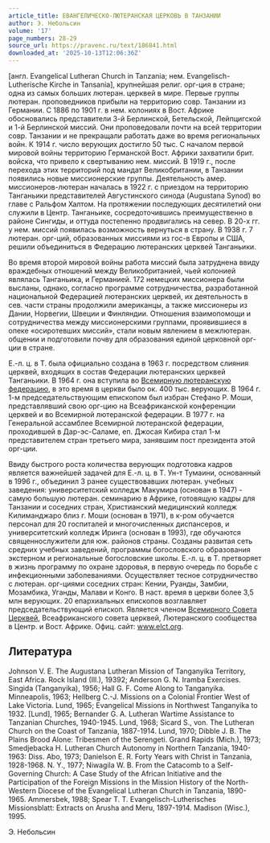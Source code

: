 ```yaml
---
article_title: ЕВАНГЕЛИЧЕСКО-ЛЮТЕРАНСКАЯ ЦЕРКОВЬ В ТАНЗАНИИ
author: Э. Небольсин
volume: '17'
page_numbers: 28-29
source_url: https://pravenc.ru/text/186841.html
downloaded_at: '2025-10-13T12:06:36Z'
---
```


[англ. Evangelical Lutheran Church in Tanzania; нем. Evangelisch-Lutherische Kirche in Tansania], крупнейшая религ. орг-ция в стране; одна из самых больших лютеран. церквей в мире. Первые группы лютеран. проповедников прибыли на территорию совр. Танзании из Германии. С 1886 по 1901 г. в нем. колониях в Вост. Африке обосновались представители 3-й Берлинской, Бетельской, Лейпцигской и 1-й Берлинской миссий. Они проповедовали почти на всей территории совр. Танзании и не прекращали работать даже во время региональных войн. К 1914 г. число верующих достигло 50 тыс. С началом первой мировой войны территорию Германской Вост. Африки захватили брит. войска, что привело к свертыванию нем. миссий. В 1919 г., после перехода этих территорий под мандат Великобритании, в Танзании появились новые миссионерские группы. Деятельность амер. миссионеров-лютеран началась в 1922 г. с приездом на территорию Танганьики представителей Августинского синода (Augustana Synod) во главе с Ральфом Халтом. На протяжении последующих десятилетий они служили в Центр. Танганьике, сосредоточившись преимущественно в районе Сингиды, и оттуда постепенно продвигались на север. В 20-х гг. у нем. миссий появилась возможность вернуться в страну. В 1938 г. 7 лютеран. орг-ций, образованных миссиями из гос-в Европы и США, решили объединиться в Федерацию лютеранских церквей Танганьики.

Во время второй мировой войны работа миссий была затруднена ввиду враждебных отношений между Великобританией, чьей колонией являлась Танганьика, и Германией. 172 немецких миссионера были высланы, однако, согласно программе сотрудничества, разработанной национальной Федерацией лютеранских церквей, их деятельность в сев. части страны продолжили американцы, а также миссионеры из Дании, Норвегии, Швеции и Финляндии. Отношения взаимопомощи и сотрудничества между миссионерскими группами, проявившиеся в опеке «осиротевших миссий», стали новым явлением в межлютеран. общении и подготовили почву для образования единой церковной орг-ции в стране.

Е.-л. ц. в Т. была официально создана в 1963 г. посредством слияния церквей, входящих в состав Федерации лютеранских церквей Танганьики. В 1964 г. она вступила во [Всемирную лютеранскую федерацию](<https://pravenc.ru/text/Всемирную лютеранскую федерацию.html>), в это время в церкви было ок. 400 тыс. верующих. В 1964 г. 1-м председательствующим епископом был избран Стефано Р. Моши, представлявший свою орг-цию на Всеафриканской конференции церквей и во Всемирной лютеранской федерации. В 1977 г. на Генеральной ассамблее Всемирной лютеранской федерации, проходившей в Дар-эс-Саламе, еп. Джосая Кибира стал 1-м представителем стран третьего мира, занявшим пост президента этой орг-ции.

Ввиду быстрого роста количества верующих подготовка кадров является важнейшей задачей для Е.-л. ц. в Т. Ун-т Тумаини, основанный в 1996 г., объединил 3 ранее существовавших лютеран. учебных заведения: университетский колледж Макумира (основан в 1947) - самую большую лютеран. семинарию в Африке, готовящую кадры для Танзании и соседних стран, Христианский медицинский колледж Килиманджаро близ г. Моши (основан в 1971), в к-ром обучается персонал для 20 госпиталей и многочисленных диспансеров, и университетский колледж Иринга (основан в 1993), где обучаются священнослужители для юж. районов страны. Созданы развитая сеть средних учебных заведений, программы богословского образования экстерном и региональные богословские школы. Е.-л. ц. в Т. претворяет в жизнь программу по охране здоровья, в первую очередь по борьбе с инфекционными заболеваниями. Осуществляет тесное сотрудничество с лютеран. орг-циями соседних стран: Кении, Руанды, Замбии, Мозамбика, Уганды, Малави и Конго. В наст. время в церкви более 3,5 млн верующих. 20 епархиальных епископов возглавляет председательствующий епископ. Является членом [Всемирного Совета Церквей](<https://pravenc.ru/text/Всемирного Совета Церквей.html>), Всеафриканского совета церквей, Лютеранского сообщества в Центр. и Вост. Африке. Офиц. сайт: www.elct.org.

## Литература

Johnson V. E. The Augustana Lutheran Mission of Tanganyika Territory, East Africa. Rock Island (Ill.), 19392; Anderson G. N. Iramba Exercises. Singida (Tanganyika), 1956; Hall G. F. Come Along to Tanganyika. Minneapolis, 1963; Hellberg C.-J. Missions on a Colonial Frontier West of Lake Victoria. Lund, 1965; Evangelical Missions in Northwest Tanganyika to 1932. [Lund], 1965; Bernander G. A. Lutheran Wartime Assistance to Tanzanian Churches, 1940-1945. Lund, 1968; Sicard S., von. The Lutheran Church on the Coast of Tanzania, 1887-1914. Lund, 1970; Dibble J. B. The Plains Brood Alone: Tribesmen of the Serengeti. Grand Rapids (Mich.), 1973; Smedjebacka H. Lutheran Church Autonomy in Northern Tanzania, 1940-1963: Diss. Abo, 1973; Danielson E. R. Forty Years with Christ in Tanzania, 1928-1968. N. Y., 1977; Niwagila W. B. From the Catacomb to a Self-Governing Church: A Case Study of the African Initiative and the Participation of the Foreign Missions in the Mission History of the North-Western Diocese of the Evangelical Lutheran Church in Tanzania, 1890-1965. Ammersbek, 1988; Spear T. T. Evangelisch-Lutherisches Missionsblatt: Extracts on Arusha and Meru, 1897-1914. Madison (Wisc.), 1995.

Э. Небольсин
